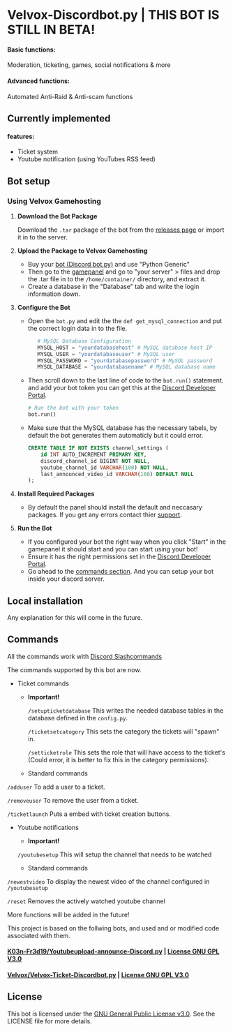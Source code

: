 # Velvox-Discordbot.py | THIS BOT IS STILL IN BETA!
#### Basic functions:
Moderation, ticketing, games, social notifications & more
#### Advanced functions:
Automated Anti-Raid & Anti-scam functions

## Currently implemented 
#### features:
- Ticket system
- Youtube notification (using YouTubes RSS feed)

## Bot setup

### Using Velvox Gamehosting

1. **Download the Bot Package**

   Download the `.tar` package of the bot from the [releases page](https://github.com/Velvox/Velvox-Discordbot.py/releases) or import it in to the server.

2. **Upload the Package to Velvox Gamehosting**

    - Buy your [bot (Discord bot.py)](https://billing.velvox.net/index.php/store/discord-bot) and use "Python Generic"
    - Then go to the [gamepanel](https://game.velvox.net) and go to "your server" > files and drop the .tar file in to the `/home/container/` directory, and extract it.
    - Create a database in the "Database" tab and write the login information down.

3. **Configure the Bot**

   - Open the `bot.py` and edit the the `def get_mysql_connection` and put the correct login data in to the file.
     ```python
        # MySQL Database Configuration
        MYSQL_HOST = "yourdatabasehost" # MySQL database host IP
        MYSQL_USER = "yourdatabaseuser" # MySQL user
        MYSQL_PASSWORD = "yourdatabasepassword" # MySQL password
        MYSQL_DATABASE = "yourdatabasename" # MySQL database name
     ```
    - Then scroll down to the last line of code to the `bot.run()` statement. and add your bot token you can get this at the [Discord Developer Portal](https://discord.com/developers).
        ```python
        # Run the bot with your token
        bot.run()
        ```
    - Make sure that the MySQL database has the necessary tabels, by default the bot generates them automaticly but it could error.
        ```sql
        CREATE TABLE IF NOT EXISTS channel_settings (
            id INT AUTO_INCREMENT PRIMARY KEY,
            discord_channel_id BIGINT NOT NULL,
            youtube_channel_id VARCHAR(100) NOT NULL,
            last_announced_video_id VARCHAR(100) DEFAULT NULL
        );
        ```

4. **Install Required Packages**

   - By default the panel should install the default and neccasary packages. If you get any errors contact thier [support](https://billing.velvox.net/submitticket.php).

5. **Run the Bot**

   - If you configured your bot the right way when you click "Start" in the gamepanel it should start and you can start using your bot!
   - Ensure it has the right permissions set in the [Discord Developer Portal](https://discord.com/developers).
   - Go ahead to the [commands section](#commands). And you can setup your bot inside your discord server.

## Local installation
Any explanation for this will come in the future.

## Commands
All the commands work with [Discord Slashcommands](https://discord.com/blog/welcome-to-the-new-era-of-discord-apps)

The commands supported by this bot are now.

- Ticket commands
    - **Important!**

        `/setupticketdatabase` This writes the needed database tables in the database defined in the `config.py`.

        `/ticketsetcatogory` This sets the category the tickets will "spawn" in.

        `/setticketrole` This sets the role that will have access to the ticket's (Could error, it is better to fix this in the category permissions).

    - Standard commands

`/adduser` To add a user to a ticket.

`/removeuser` To remove the user from a ticket.

`/ticketlaunch` Puts a embed with ticket creation buttons.

- Youtube notifications
    - **Important!**

    `/youtubesetup` This will setup the channel that needs to be watched

    - Standard commands

`/newestvideo` To display the newest video of the channel configured in `/youtubesetup`

`/reset` Removes the actively watched youtube channel

More functions will be added in the future!

This project is based on the follwing bots, and used and or modified code associated with them.

#### [K03n-Fr3d19/Youtubeupload-announce-Discord.py](https://github.com/K03n-Fr3d19/Youtubeupload-announce-Discord.py) | [License GNU GPL V3.0](https://github.com/K03n-Fr3d19/Youtubeupload-announce-Discord.py/blob/main/LICENSE)
#### [Velvox/Velvox-Ticket-Discordbot.py](https://github.com/Velvox/Velvox-Ticket-Discordbot.py) | [License GNU GPL V3.0](https://github.com/Velvox/Velvox-Ticket-Discordbot.py/blob/main/LICENSE)

## License
This bot is licensed under the [GNU General Public License v3.0](https://github.com/Velvox/Velvox-Discordbot.py/blob/main/LICENSE). See the LICENSE file for more details.
